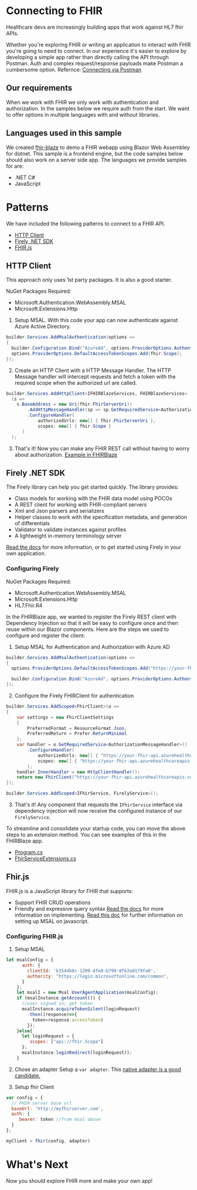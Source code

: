 # Connecting to FHIR
Healthcare devs are increasingly building apps that work against HL7 fhir APIs.

Whether you're exploring FHIR or writing an application to interact with FHIR you're going to need to connect.
In our experience it's easier to explore by developing a simple app rather than directly calling the API through Postman. Auth and complex request/response payloads make Postman a cumbersome option.
Refernce: [Connecting via Postman](https://docs.microsoft.com/en-us/azure/healthcare-apis/azure-api-for-fhir/access-fhir-postman-tutorial#inserting-a-patient)

## Our requirements
When we work with FHIR we only work with authentication and authorization.  In the samples below we require auth from the start.
We want to offer options in multiple languages with and without libraries.

## Languages used in this sample
We created [fhir-blaze](https://github.com/microsoft/FhirBlaze) to demo a FHIR webapp using Blazor Web Assembley for dotnet.  This sample is a frontend engine, but the code samples below should also work on a server side app. 
The languages we provide samples for are: 
* .NET C#
* JavaScript

# Patterns
We have included the following patterns to connect to a FHIR API.
* [HTTP Client](#http-client)
* [Firely .NET SDK](#firely-net-sdk)
* [FHIR.js](FHIR.js)


## HTTP Client
This approach only uses 1st party packages.   It is also a good starter.  



NuGet Packages Required:
* Microsoft.Authentication.WebAssembly.MSAL
* Microsoft.Extensions.Http  

1. Setup MSAL.
With this code your app can now authenticate against Azure Active Directory. 
```csharp
builder.Services.AddMsalAuthentication(options =>
{
  builder.Configuration.Bind("AzureAd", options.ProviderOptions.Authentication);
  options.ProviderOptions.DefaultAccessTokenScopes.Add(fhir.Scope);
});
```
2. Create an HTTP Client with a HTTP Message Handler.
The HTTP Message handler will intercept requests and fetch a token with the required scope when the authorized url are called.
```csharp
builder.Services.AddHttpClient<IFHIRBlazeServices, FHIRBlazeServices>
  (s =>
    s.BaseAddress = new Uri(fhir.FhirServerUri))
    	.AddHttpMessageHandler(sp => sp.GetRequiredService<AuthorizationMessageHandler>()
   		.ConfigureHandler(
           	authorizedUrls: new[] { fhir.FhirServerUri },
           	scopes: new[] { fhir.Scope }
      )
  );
```

3. That's it!  Now you can make any FHIR REST call without having to worry about authorization.
[Example in FHIRBlaze](https://github.com/microsoft/FhirBlaze/blob/c6fe1acae9d148355c898187874c01181f36bad3/FhirBlaze/Program.cs#L35)

## Firely .NET SDK
The Firely library can help you get started quickly. 
The library provides:
* Class models for working with the FHIR data model using POCOs
* A REST client for working with FHIR-compliant servers
* Xml and Json parsers and serializers
* Helper classes to work with the specification metadata, and generation of differentials
* Validator to validate instances against profiles
* A lightweight in-memory terminology server

[Read the docs](https://docs.fire.ly/projects/Firely-NET-SDK/index.html) for more information, or to get started using Firely in your own application.

### Configuring Firely
NuGet Packages Required:
* Microsoft.Authentication.WebAssembly.MSAL
* Microsoft.Extensions.Http  
* HL7.Fhir.R4

In the FHIRBlaze app, we wanted to register the Firely REST client with Dependency Injection so that it will be easy to configure once and then reuse within our Blazor components. Here are the steps we used to configure and register the client:
1. Setup MSAL for Authentication and Authorization with Azure AD 
```csharp
builder.Services.AddMsalAuthentication(options =>
{
  options.ProviderOptions.DefaultAccessTokenScopes.Add("https://your-fhir-api.azurehealthcareapis.com/user_impersonation");

  builder.Configuration.Bind("AzureAd", options.ProviderOptions.Authentication);
});
```
2. Configure the Firely FHIRClient for authentication
```csharp
builder.Services.AddScoped<FhirClient>(o =>
{
    var settings = new FhirClientSettings
    {
        PreferredFormat = ResourceFormat.Json,
        PreferredReturn = Prefer.ReturnMinimal
    };
    var handler = o.GetRequiredService<AuthorizationMessageHandler>()
        .ConfigureHandler(
            authorizedUrls: new[] { "https://your-fhir-api.azurehealthcareapis.com" },
            scopes: new[] { "https://your-fhir-api.azurehealthcareapis.com/user_impersonation" }
        );
    handler.InnerHandler = new HttpClientHandler();
    return new FhirClient("https://your-fhir-api.azurehealthcareapis.com", settings, handler);
});

builder.Services.AddScoped<IFhirService, FirelyService>();
```
3. That's it! Any component that requests the `IFhirService` interface via dependency injection will now receive the configured instance of our `FirelyService`.

To streamline and consolidate your startup code, you can move the above steps to an extension method. You can see examples of this in the FHIRBlaze app.
* [Program.cs](https://github.com/microsoft/FhirBlaze/blob/2649937d591368834fb5e8872cb07987c8cfb032/FhirBlaze/Program.cs#L43)
* [FhirServiceExtensions.cs](https://github.com/microsoft/FhirBlaze/blob/main/FhirBlaze/FhirServiceExtensions.cs)

## Fhir.js
FHIR.js is a JavaScript library for FHIR that supports:
* Support FHIR CRUD operations
* Friendly and expressive query syntax
[Read the docs](https://github.com/FHIR/fhir.js/) for more information on implementing.
[Read this doc](https://github.com/Azure-Samples/ms-identity-javascript-tutorial) for further information on setting up MSAL on javascript.



### Configuring FHIR.js
1. Setup MSAL
```JavaScript
let msalConfig = {
      auth: {
        clientId: 'b3544b0c-1209-4fe8-b799-8f63a0179fa0',        
        authority: "https://login.microsoftonline.com/common",
      }
    };
    let msalI = new Msal.UserAgentApplication(msalConfig);
    if (msalInstance.getAccount()) {   
      //user signed in; get token
      msalInstance.acquireTokenSilent(loginRequest)
        .then((response)=>{
          token=response.accessToken)
        });
    }else{
      let loginRequest = {
         scopes: ["api://fhir.Scope"] 
      };    
      msalInstance.loginRedirect(loginRequest));     
    }

```
2. Chose an adapter
Setup a ```var adapter```.
This [native adapter is a good candidate.](https://github.com/FHIR/fhir.js/blob/master/src/adapters/native.js)

3. Setup fhir Client
```JavaScript
var config = {
  // FHIR server base url
  baseUrl: 'http://myfhirserver.com',
  auth: {
     bearer: token //from msal above
  }
};

myClient = fhir(config, adapter)
```


# What's Next
Now you should explore FHIR more and make your own app!
